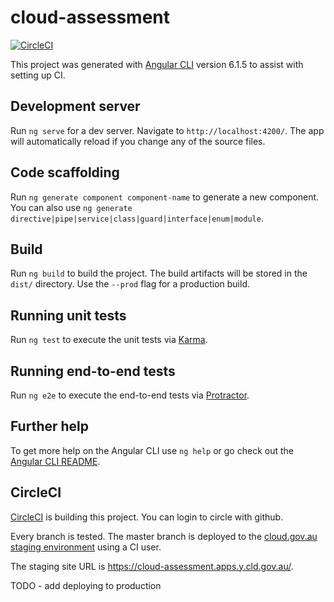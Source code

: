 # cloud-assessment

[![CircleCI](https://circleci.com/gh/govau/cloud-assessment.svg?style=svg)](https://circleci.com/gh/govau/cloud-assessment)

This project was generated with [Angular CLI](https://github.com/angular/angular-cli) version 6.1.5 to assist with setting up CI.

## Development server

Run `ng serve` for a dev server. Navigate to `http://localhost:4200/`. The app will automatically reload if you change any of the source files.

## Code scaffolding

Run `ng generate component component-name` to generate a new component. You can also use `ng generate directive|pipe|service|class|guard|interface|enum|module`.

## Build

Run `ng build` to build the project. The build artifacts will be stored in the `dist/` directory. Use the `--prod` flag for a production build.

## Running unit tests

Run `ng test` to execute the unit tests via [Karma](https://karma-runner.github.io).

## Running end-to-end tests

Run `ng e2e` to execute the end-to-end tests via [Protractor](http://www.protractortest.org/).

## Further help

To get more help on the Angular CLI use `ng help` or go check out the [Angular CLI README](https://github.com/angular/angular-cli/blob/master/README.md).


## CircleCI

[CircleCI](https://circleci.com/gh/govau/cloud-assessment) is building this project. You can login to circle with github.

Every branch is tested. The master branch is deployed to the [cloud.gov.au staging environment](https://console.system.y.cld.gov.au/) using a CI user.

The staging site URL is https://cloud-assessment.apps.y.cld.gov.au/.

TODO - add deploying to production
